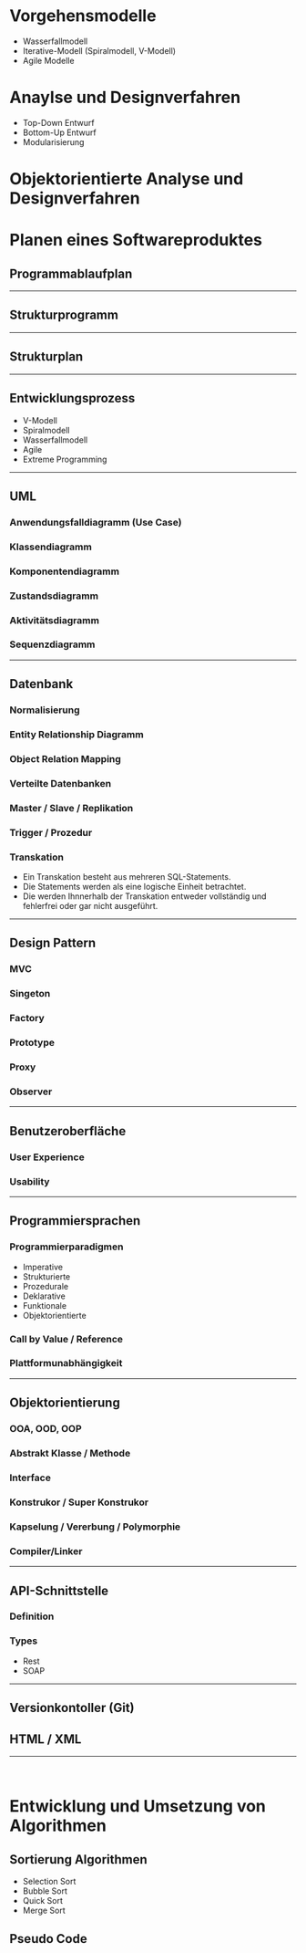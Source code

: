 # Vorgehensmodelle
 - Wasserfallmodell
 - Iterative-Modell (Spiralmodell, V-Modell)
 - Agile Modelle

# Anaylse und Designverfahren
 - Top-Down Entwurf
 - Bottom-Up Entwurf
 - Modularisierung

# Objektorientierte Analyse und Designverfahren

# Planen eines Softwareproduktes
## Programmablaufplan
------------------------------------------------------------------------
## Strukturprogramm
------------------------------------------------------------------------
## Strukturplan
------------------------------------------------------------------------
## Entwicklungsprozess
 - V-Modell
 - Spiralmodell
 - Wasserfallmodell
 - Agile
 - Extreme Programming
------------------------------------------------------------------------
## UML
### Anwendungsfalldiagramm (Use Case)
### Klassendiagramm
### Komponentendiagramm
### Zustandsdiagramm
### Aktivitätsdiagramm
### Sequenzdiagramm
------------------------------------------------------------------------
## Datenbank
### Normalisierung
### Entity Relationship Diagramm
### Object Relation Mapping
### Verteilte Datenbanken
### Master / Slave / Replikation
### Trigger / Prozedur
### Transkation
 - Ein Transkation besteht aus mehreren SQL-Statements. 
 - Die Statements werden als eine logische Einheit betrachtet. 
 - Die werden Ihnnerhalb der Transkation entweder vollständig und fehlerfrei oder gar nicht ausgeführt.
------------------------------------------------------------------------
## Design Pattern
### MVC
### Singeton
### Factory
### Prototype
### Proxy
### Observer
------------------------------------------------------------------------
## Benutzeroberfläche
### User Experience
### Usability
------------------------------------------------------------------------
## Programmiersprachen
### Programmierparadigmen
 - Imperative
 - Strukturierte
 - Prozedurale
 - Deklarative
 - Funktionale
 - Objektorientierte
### Call by Value / Reference
### Plattformunabhängigkeit
------------------------------------------------------------------------
## Objektorientierung
### OOA, OOD, OOP
### Abstrakt Klasse / Methode
### Interface
### Konstrukor / Super Konstrukor
### Kapselung / Vererbung / Polymorphie
### Compiler/Linker
------------------------------------------------------------------------
## API-Schnittstelle
### Definition
### Types
 - Rest
 - SOAP
------------------------------------------------------------------------
## Versionkontoller (Git)
## HTML / XML
------------------------------------------------------------------------
<br>

# Entwicklung und Umsetzung von Algorithmen
## Sortierung Algorithmen
 - Selection Sort
 - Bubble Sort
 - Quick Sort
 - Merge Sort
## Pseudo Code
